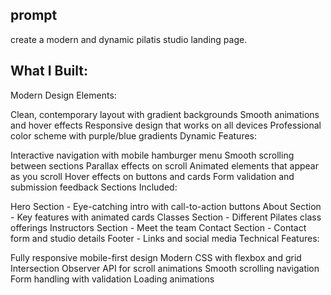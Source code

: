 ## prompt
create a modern and dynamic pilatis studio landing page.


## What I Built:
Modern Design Elements:

Clean, contemporary layout with gradient backgrounds
Smooth animations and hover effects
Responsive design that works on all devices
Professional color scheme with purple/blue gradients
Dynamic Features:

Interactive navigation with mobile hamburger menu
Smooth scrolling between sections
Parallax effects on scroll
Animated elements that appear as you scroll
Hover effects on buttons and cards
Form validation and submission feedback
Sections Included:

Hero Section - Eye-catching intro with call-to-action buttons
About Section - Key features with animated cards
Classes Section - Different Pilates class offerings
Instructors Section - Meet the team
Contact Section - Contact form and studio details
Footer - Links and social media
Technical Features:

Fully responsive mobile-first design
Modern CSS with flexbox and grid
Intersection Observer API for scroll animations
Smooth scrolling navigation
Form handling with validation
Loading animations
